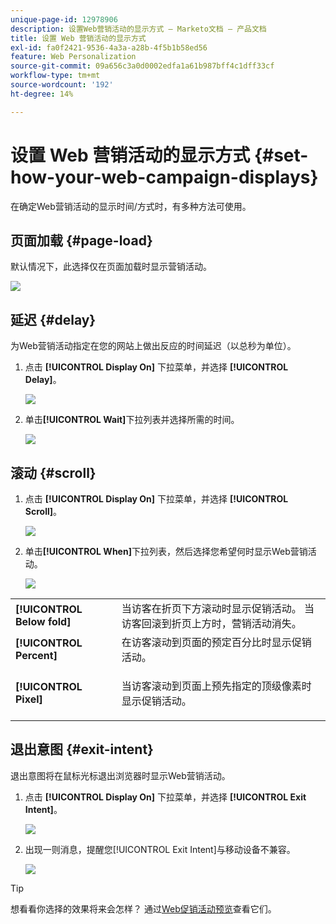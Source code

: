```yaml
---
unique-page-id: 12978906
description: 设置Web营销活动的显示方式 — Marketo文档 — 产品文档
title: 设置 Web 营销活动的显示方式
exl-id: fa0f2421-9536-4a3a-a28b-4f5b1b58ed56
feature: Web Personalization
source-git-commit: 09a656c3a0d0002edfa1a61b987bff4c1dff33cf
workflow-type: tm+mt
source-wordcount: '192'
ht-degree: 14%

---
```


# 设置 Web 营销活动的显示方式 {#set-how-your-web-campaign-displays}

在确定Web营销活动的显示时间/方式时，有多种方法可使用。

## 页面加载 {#page-load}

默认情况下，此选择仅在页面加载时显示营销活动。

![](assets/pl1.png)

## 延迟 {#delay}

为Web营销活动指定在您的网站上做出反应的时间延迟（以总秒为单位）。

1. 点击 **[!UICONTROL Display On]** 下拉菜单，并选择 **[!UICONTROL Delay]**。

   ![](assets/d1.png)

1. 单击&#x200B;**[!UICONTROL Wait]**&#x200B;下拉列表并选择所需的时间。

   ![](assets/d2.png)

## 滚动 {#scroll}

1. 点击 **[!UICONTROL Display On]** 下拉菜单，并选择 **[!UICONTROL Scroll]**。

   ![](assets/s1.png)

1. 单击&#x200B;**[!UICONTROL When]**&#x200B;下拉列表，然后选择您希望何时显示Web营销活动。

   ![](assets/s2.png)

<table>
 <tbody>
  <tr>
   <td><strong>[!UICONTROL Below fold]</strong></td>
   <td>当访客在折页下方滚动时显示促销活动。 当访客回滚到折页上方时，营销活动消失。</td>
  </tr>
  <tr>
   <td><strong>[!UICONTROL Percent]</strong></td>
   <td>在访客滚动到页面的预定百分比时显示促销活动。</td>
  </tr>
  <tr>
   <td><strong>[!UICONTROL Pixel]</strong></td>
   <td><p>当访客滚动到页面上预先指定的顶级像素时显示促销活动。</p></td>
  </tr>
 </tbody>
</table>

## 退出意图 {#exit-intent}

退出意图将在鼠标光标退出浏览器时显示Web营销活动。

1. 点击 **[!UICONTROL Display On]** 下拉菜单，并选择 **[!UICONTROL Exit Intent]**。

   ![](assets/ei1.png)

1. 出现一则消息，提醒您[!UICONTROL Exit Intent]与移动设备不兼容。

   ![](assets/ei2.png)

>[!TIP]
>
>想看看你选择的效果将来会怎样？ 通过[Web促销活动预览](/help/marketo/product-docs/web-personalization/working-with-web-campaigns/preview-and-test-a-web-campaign.md)查看它们。

